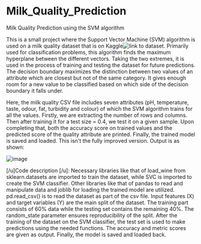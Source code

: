 # Milk_Quality_Prediction
Milk Quality Prediction using the SVM algorithm

This is a small project where the Support Vector Machine (SVM) algorithm is used on a milk quality dataset that is on Kaggle![link to dataset](https://www.kaggle.com/datasets/cpluzshrijayan/milkquality).
Primarily used for classification problems, this algorithm finds the maximum hyperplane between the different vectors. Taking the two extremes, it is used in the process of training and testing the dataset for future predictions. The decision boundary maximizes the distinction between two values of an attribute which are closest but not of the same category. It gives enough room for a new value to be classified based on which side of the decision boundary it falls under.

Here, the milk quality CSV file includes seven attributes (pH, temperature, taste, odour, fat, turbidity and colour) of which the SVM algorithm trains for all the values. 
Firstly, we are extracting the number of rows and columns. Then after training it for a test size = 0.4, we test it on a given sample. Upon completing that, both the accuracy score on trained values and the predicted score of the quality attribute are printed. Finally, the trained model is saved and loaded.
This isn't the fully improved version. Output is as shown:

![image](https://github.com/ShifaliSanthosh/Milk_Quality_Prediction/assets/116059111/86ea4114-6df9-40bf-b741-a68427288241)


[/u]Code description [/u]:
Necessary libraries like that of load_wine from sklearn.datasets are imported to train the dataset, while SVC is imported to create the SVM classifier. Other libraries like that of pandas to read and manipulate data and joblib for loading the trained model are utilized. 
pd.read_csv() is to read the dataset as part of the csv file. Input features (X) and target variables (Y) are the main split of the dataset. The training part consists of 60% data while the testing set contains the remaining 40%. The random_state parameter ensures reproducibility of the split. After the training of the dataset on the SVM classifier, the test set is used to make predictions using the needed functions. The accuracy and metric scores are given as output. Finally, the model is saved and loaded back.
